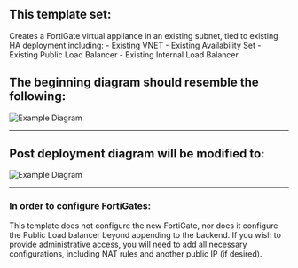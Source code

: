 ## This template set:
Creates a FortiGate virtual appliance in an existing subnet, tied to existing HA deployment including:
    - Existing VNET
    - Existing Availability Set
    - Existing Public Load Balancer
    - Existing Internal Load Balancer

The beginning diagram should resemble the following:
---

![Example Diagram](https://raw.githubusercontent.com/fortinetclouddev/FortiGate-HA-for-Azure/SupplementExistingHA/diagram1.png)

---

Post deployment diagram will be modified to:
---

![Example Diagram](https://raw.githubusercontent.com/fortinetclouddev/FortiGate-HA-for-Azure/SupplementExistingHA/diagram2.png)

---

### In order to configure FortiGates:

This template does not configure the new FortiGate, nor does it configure the Public Load balancer beyond appending to the backend.  If you wish to provide administrative access, you will need to add all necessary configurations, including NAT rules and another public IP (if desired).




